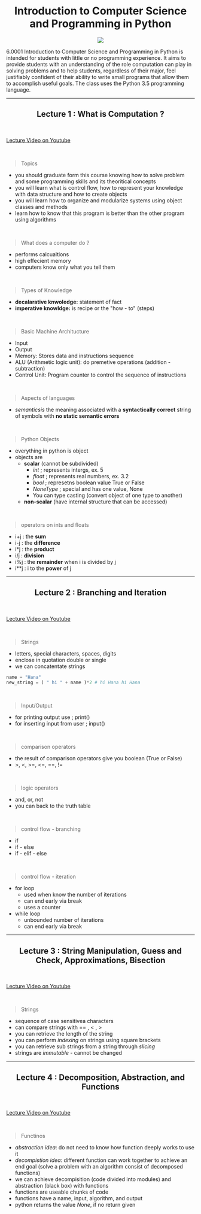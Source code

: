 <h1 align = center > Introduction to Computer Science and Programming in Python </h1>

<p align="center">
  <img src="https://ocw.mit.edu/courses/electrical-engineering-and-computer-science/6-0001-introduction-to-computer-science-and-programming-in-python-fall-2016/6-0001f16.jpg">
</p>


6.0001 Introduction to Computer Science and Programming in Python is intended for students with little or no programming experience. It aims to provide students with an understanding of the role computation can play in solving problems and to help students, regardless of their major, feel justifiably confident of their ability to write small programs that allow them to accomplish useful goals. The class uses the Python 3.5 programming language.

---

<h2 align = center > Lecture 1 : What is Computation ?</h2>

&nbsp;

[Lecture Video on Youtube](https://www.youtube.com/watch?v=nykOeWgQcHM&t=537s)

&nbsp;

> Topics
- you should graduate form this course knowing how to solve problem and some programming skills and its theoritical concepts
- you will learn what is control flow, how to represent your knowledge with data structure and how to create objects
- you will learn how to organize and modularize systems using object classes and methods
- learn how to know that this program is better than the other program using algorithms

&nbsp;

> What does a computer do ?
- performs calcualtions
- high effecient memory
- computers know only what you tell them

&nbsp;

> Types of Knowledge
- **decalarative knwoledge:** statement of fact
- **imperative knowldge:** is recipe or the "how - to" (steps)

&nbsp;

> Basic Machine Architucture
- Input
- Output
- Memory: Stores data and instructions sequence
- ALU (Arithmetic logic unit): do premetive operations (addition - subtraction)
- Control Unit: Program counter to control the sequence of instructions
 

&nbsp;

> Aspects of languages
- *semanticsis* the meaning associated with a **syntactically correct** string of symbols with **no static semantic errors**

&nbsp;

> Python Objects
- everything in python is object
- objects are
  - **scalar** (cannot be subdivided)
    - *int* ; represents intergs, ex. 5
    - *float* ; represents real numbers, ex. 3.2
    - *bool* ; represetns boolean value True or False
    - *NoneType* ; special and has one value, None
    - You can type casting (convert object of one type to another)
  - **non-scalar** (have internal structure that can be accessed)

&nbsp;

> operators on ints and floats
- i+j : the **sum**
- i-j : the **difference**
- i*j : the **product**
- i/j : **division**
- i%j : the **remainder** when i is divided by j
- i\**j : i to the **power** of j

---

<h2 align = center > Lecture 2 : Branching and Iteration</h2>

&nbsp;

[Lecture Video on Youtube](https://www.youtube.com/watch?v=0jljZRnHwOI&list=PLUl4u3cNGP63WbdFxL8giv4yhgdMGaZNA&index=5)

&nbsp;


> Strings
- letters, special characters, spaces, digits
- enclose in quotation double or single
- we can concatentate strings

``` python
name = "Hana"
new_string = ( " hi " + name )*2 # hi Hana hi Hana

```
&nbsp;

> Input/Output
- for printing output use ; print()
- for inserting input from user ; input()

&nbsp;

> comparison operators
- the result of comparison operators give you boolean (True or False)
- \>, <, >=, <=, ==, !=

&nbsp;

> logic operators
- and, or, not
- you can back to the truth table

&nbsp;

> control flow - branching
- if
- if - else
- if - elif - else

&nbsp;

> control flow - iteration
- for loop
  - used when know the number of iterations
  - can end early via break
  - uses a counter
- while loop
  - unbounded number of iterations
  - can end early via break

---

<h2 align = center > Lecture 3 : String Manipulation, Guess and Check, Approximations, Bisection </h2>

&nbsp;

[Lecture Video on Youtube](https://www.youtube.com/watch?v=SE4P7IVCunE&list=PLUl4u3cNGP63WbdFxL8giv4yhgdMGaZNA&index=11)

&nbsp;

> Strings
- sequence of case sensitivea characters
- can compare strings with == , < , >
- you can retrieve the length of the string
- you can perform *indexing* on strings using square brackets
- you can retrieve sub strings from a string through *slicing*
- strings are *immutable* - cannot be changed


---

<h2 align = center > Lecture 4 : Decomposition, Abstraction, and Functions </h2>

&nbsp;

[Lecture Video on Youtube](https://www.youtube.com/watch?v=MjbuarJ7SE0&list=PLUl4u3cNGP63WbdFxL8giv4yhgdMGaZNA&index=14)

&nbsp;

> Functinos
- *abstraction idea*: do not need to know how function deeply works to use it
- *decompistion idea*: different function can work together to achieve an end goal (solve a problem with an algorithm consist of decomposed functions)
- we can achieve decompisition (code divided into modules) and abstraction (black box) with functions
- functions are useable chunks of code
- functions have a name, input, algorithm, and output
- python returns the value *None*, if no return given

